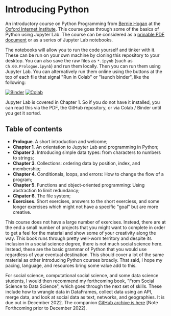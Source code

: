 # Introducing Python

An introductory course on Python Programming from [Bernie Hogan](https://www.oii.ox.ac.uk/people/profiles/bernie-hogan/) at the [Oxford Internet Institute](https://www.oii.ox.ac.uk/). This course goes through some of the basics of Python using Jupyter Lab. The course can be considered as a [prinable PDF document](https://github.com/berniehogan/introducingpython/blob/main/pdf/IntroducingPython.pdf) or as a series of Jupyter Lab notebooks. 

The notebooks will allow you to run the code yourself and tinker with it. These can be run on your own machine by cloning this repository to your desktop. You can also save the raw files as `*.ipynb` (such as `Ch.00.Prologue.ipynb`) and run them locally. Then you can run them using Jupyter Lab. You can alternatively run them online using the buttons at the top of each file that signal "Run in Colab" or "launch binder", like the following:  

[![Binder](https://mybinder.org/badge.svg)](https://mybinder.org/v2/gh/berniehogan/introducingpython/main?filepath=chapters%2FCh.00.Prologue.ipynb)
[![Colab](https://colab.research.google.com/assets/colab-badge.svg)](https://colab.research.google.com/github/berniehogan/introducingpython/blob/main/chapters/Ch.00.Prologue.ipynb)

Jupyter Lab is covered in Chapter 1. So if you do not have it installed, you can read this via the PDF, the GitHub repository, or via Colab / Binder until you get it sorted.  

## Table of contents 

- **Prologue**. A short introduction and welcome; 
- **Chapter 1**. An orientation to Jupyter Lab and programming in Python;
- **Chpater 2**. Introducing simple data types: from characters to numbers to strings;
- **Chapter 3**. Collections: ordering data by position, index, and membership;
- **Chapter 4**. Conditionals, loops, and errors: How to change the flow of a program;
- **Chapter 5**. Functions and object-oriented programming: Using abstraction to limit redundancy;
- **Chpater 6**. The file system;
- **Exercises**. Short exercises, answers to the short exerciess, and some longer exercises which might not have a specific "goal" but are more creative.

This course does not have a large number of exercises. Instead, there are at the end a small number of projects that you might want to complete in order to get a feel for the material and show some of your creativity along the way. This book runs through pretty well-worn territory and despite its inclusion in a social science degree, there is not much social science here. Instead, these are the basic grammar of Python that you would use regardless of your eventual destination. This should cover a lot of the same material as other Introducing Python courses broadly. That said, I hope my pacing, language, and resources bring some value add to this.  

For social science, computational social science, and some data science students, I would then recommend my forthcoming book, "From Social Science to Data Science", which goes through the next set of skills. These include how to wrangle data in DataFrames, collect data using an API, merge data, and look at social data as text, networks, and geographies. It is due out in December 2022. The companion [GitHub archive is here](https://www.github.com/berniehogan/fsstds) [Note Forthcoming prior to December 2022]. 
